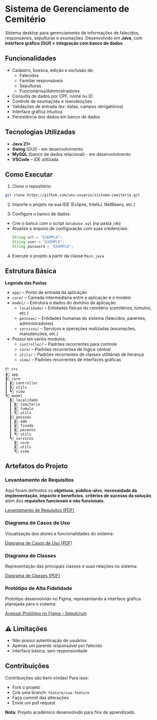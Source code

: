 # Sistema de Gerenciamento de Cemitério

Sistema desktop para gerenciamento de informações de falecidos, responsáveis, sepulturas e exumações. Desenvolvido em **Java**, com **interface gráfica (GUI)** e **integração com banco de dados**.

## Funcionalidades

- Cadastro, buesca, edição e exclusão de:
  - Falecidos
  - Familiar responsáveis
  - Sepulturas
  - Funcionários/Administradores
- Consulta de dados por CPF, nome ou ID
- Controle de exumações e manutenções
- Validações de entrada (ex: datas, campos obrigatórios)
- Interface gráfica intuitiva
- Persistência dos dados em banco de dados

## Tecnologias Utilizadas

- **Java 21+**
- **Swing** (GUI) - em desenvolvimento
- **MySQL** (banco de dados relacional) - em desenvolvimento
- **VSCode** – IDE utilizada

## Como Executar

1. Clone o repositório:
  ```bash
  git clone https://github.com/seu-usuario/sistema-cemiterio.git
  ```

2. Importe o projeto na sua IDE (Eclipse, IntelliJ, NetBeans, etc.)

3. Configure o banco de dados:
- Crie o banco com o script `database.sql` (na pasta `/db`)
- Atualize o arquivo de configuração com suas credenciais:
  ```Java
  String url = "EXEMPLO";
  String user = "EXEMPLO";
  String password = "EXEMPLO";
  ```

4. Execute o projeto a partir da classe `Main.java`

## Estrutura Básica

**Legenda das Pastas**
- `app/` – Ponto de entrada da aplicação
- `core/` – Camada intermediária entre a aplicação e o modelo
- `model/` – Estrutura e dados do domínio da aplicação
  - `localidade/` – Entidades físicas do cemitério (cemitérios, túmulos, etc.)
  - `pessoas/` – Entidades humanas do sistema (falecidos, parentes, administradores)
  - `servicos/` – Serviços e operações realizadas (exumações, manutenções, etc.)
- Possui em varios modulos:
  - `controller/` – Padrões recorrentes para controle
  - `core/` – Padrões recorrentes de lógica central
  - `utils/` – Padrões recorrentes de classes utilitárias de herança
  - `view/` – Padrões recorrentes de interfaces gráficas

```
📦 src
┣📂 app
┣📂 core
┃ ┣📂 controller
┃ ┣📂 utils
┃ ┗📂 view
┗📂 model
  ┣📂 localidade
  ┃ ┣📂 cemiterio
  ┃ ┣📂 tumulo
  ┃ ┗📂 utils
  ┣📂 pessoas
  ┃ ┣📂 adm
  ┃ ┣📂 finado
  ┃ ┣📂 parente
  ┃ ┗📂 utils
  ┗📂 servicos
    ┣📂 core
    ┣📂 utils
    ┗📂 view
```

## Artefatos do Projeto

### Levantamento de Requisitos

Aqui foram definidos os **objetivos**, **público-alvo**, **necessidade da implementação**, **impacto e benefícios**, **critérios de sucesso da solução**, além dos **requisitos funcionais e não funcionais**.

[Levantamento de Requisitos (PDF)](https://github.com/AzumaNoDoragon/Sepulcrum/blob/main/documentacao/Levantamento%20de%20requisios.pdf)

### Diagrama de Casos de Uso

Visualização dos atores e funcionalidades do sistema:

[Diagrama de Casos de Uso (PDF)](https://github.com/AzumaNoDoragon/Sepulcrum/blob/main/documentacao/Diagrama%20de%20Casos%20de%20uso.pdf)

### Diagrama de Classes

Representação das principais classes e suas relações no sistema:

[Diagrama de Classes (PDF)](https://github.com/AzumaNoDoragon/Sepulcrum/blob/main/documentacao/Diagrama%20de%20Classes.pdf)

### Protótipo de Alta Fidelidade

Protótipo desenvolvido no Figma, representando a interface gráfica planejada para o sistema:

[Acessar Protótipo no Figma – Sepulcrum](https://www.figma.com/proto/A5obT1irJp1okvwqMJ6vkt/Sepulcrum?node-id=0-1&t=4ha3TvRyFWAvMtRV-1)

## ⚠️ Limitações

- Não possui autenticação de usuários
- Apenas um parente responsável por falecido
- Interface básica, sem responsividade

## Contribuições

Contribuições são bem-vindas! Para isso:

- Fork o projeto
- Crie uma branch: `feature/sua-feature`
- Faça commit das alterações
- Envie um pull request

**Nota:** Projeto acadêmico desenvolvido para fins de aprendizado.